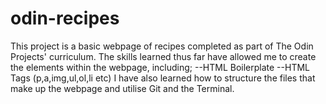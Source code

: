 # odin-recipes

This project is a basic webpage of recipes completed as part of The Odin Projects' curriculum.  The skills learned thus far have allowed me to create the elements within the webpage, including;
    --HTML Boilerplate
    --HTML Tags (p,a,img,ul,ol,li etc)
I have also learned how to structure the files that make up the webpage and utilise Git and the Terminal.